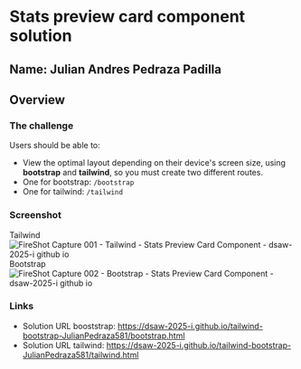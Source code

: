 # Stats preview card component solution

## Name: Julian Andres Pedraza Padilla

## Overview

### The challenge

Users should be able to:

- View the optimal layout depending on their device's screen size, using **bootstrap** and **tailwind**, so you must create two different routes.
- One for bootstrap: `/bootstrap`
- One for tailwind: `/tailwind`

### Screenshot
Tailwind
![FireShot Capture 001 - Tailwind - Stats Preview Card Component -  dsaw-2025-i github io](https://github.com/user-attachments/assets/df8d6244-1a62-46cf-8436-fc3a011a25bd)
Bootstrap
![FireShot Capture 002 - Bootstrap - Stats Preview Card Component -  dsaw-2025-i github io](https://github.com/user-attachments/assets/54c62171-b673-4da5-9df4-c0f22649f224)



### Links

- Solution URL booststrap: https://dsaw-2025-i.github.io/tailwind-bootstrap-JulianPedraza581/bootstrap.html
- Solution URL tailwind: https://dsaw-2025-i.github.io/tailwind-bootstrap-JulianPedraza581/tailwind.html
